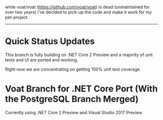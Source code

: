 while voat/voat (https://github.com/voat/voat) is dead (unmaintained for over two years) i've decided to pick-up the code and make it work for my pet-project.


----


# Quick Status Updates

This branch is fully building on .NET Core 2 Preview and a majority of unit tests and UI are ported and working.

Right now we are concentrating on getting 100% unit test coverage. 

# Voat Branch for .NET Core Port (With the PostgreSQL Branch Merged)

Currently using .NET Core 2 Preview and Visual Studio 2017 Preview
